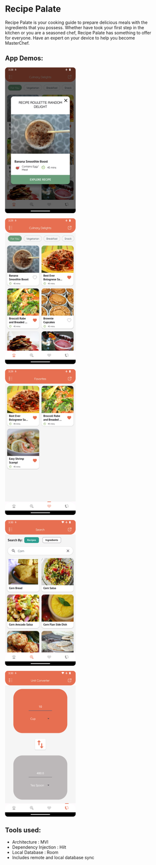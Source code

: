 # Recipe Palate

Recipe Palate is your cooking guide to prepare delicious meals with the ingredients that you possess.
Whether have took your first step in the kitchen or you are a seasoned chef, Recipe Palate has something to offer for everyone.
Have an expert on your device to help you become MasterChef.

## App Demos:

[//]: # (- Random Recipe:)
  <img height="480" src="sc_start.png"/>

[//]: # (- Home:)
  <img height="480" src="sc_home.png"/>

[//]: # (- Favourites:)
  <img height="480" src="sc_favourites.png"/>

[//]: # (- Search:)
  <img height="480" src="sc_search.png"/>

[//]: # (- Unit Converter:)
  <img height="480" src="sc_unit_converter.png"/>

## Tools used:

- Architecture : MVI [](https://krishanmadushankadev.medium.com/android-mvi-model-view-intent-architecture-example-code-bc7dc8edb33)
- Dependency Injection : Hilt [](https://developer.android.com/training/dependency-injection/hilt-android)
- Local Database : Room
- Includes remote and local database sync